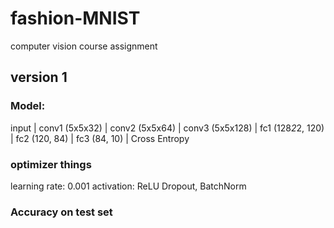 # fashion-MNIST
computer vision course assignment

## version 1
### Model:
input
  |
conv1 (5x5x32)
  |
conv2 (5x5x64)
  |
conv3 (5x5x128)
  |
fc1 (128*2*2, 120)
  |
fc2 (120, 84)
  |
fc3 (84, 10)
  |
Cross Entropy
### optimizer things
learning rate: 0.001
activation: ReLU
Dropout, BatchNorm
### Accuracy on test set


